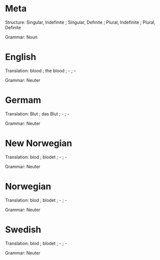Meta
====

Structure: Singular, Indefinite ; Singular, Definite ; Plural, Indefinite ; Plural, Definite

Grammar:   Noun



English
=======

Translation: blood ; the blood ; - ; -

Grammar:     Neuter



Germam
======

Translation: Blut ; das Blut ; - ; -

Grammar:     Neuter



New Norwegian
=============

Translation: blod ; blodet ; - ; -

Grammar:     Neuter



Norwegian
=========

Translation: blod ; blodet ; - ; -

Grammar:     Neuter



Swedish
=======

Translation: blod ; blodet ; - ; -

Grammar:     Neuter
